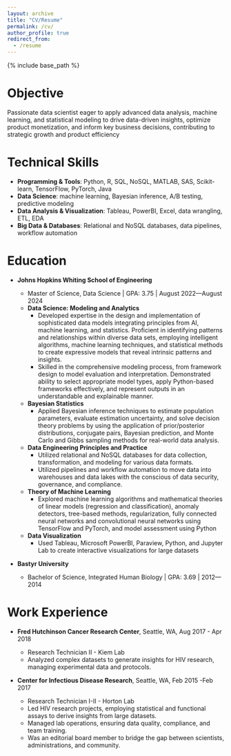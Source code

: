 ```yaml
---
layout: archive
title: "CV/Resume"
permalink: /cv/
author_profile: true
redirect_from:
  - /resume
---
```


{% include base_path %}

Objective
======
Passionate data scientist eager to apply advanced data analysis, machine learning, and statistical modeling to drive data-driven insights, optimize product monetization, and inform key business decisions, contributing to strategic growth and product efficiency 


Technical Skills
======
* **Programming & Tools**: Python, R, SQL, NoSQL, MATLAB, SAS, Scikit-learn, TensorFlow, PyTorch, Java
* **Data Science**: machine learning, Bayesian inference, A/B testing, predictive modeling
* **Data Analysis & Visualization**: Tableau, PowerBI, Excel, data wrangling, ETL, EDA
* **Big Data & Databases**: Relational and NoSQL databases, data pipelines, workflow automation


Education
======
* **Johns Hopkins Whiting School of Engineering**
  * Master of Science, Data Science | GPA: 3.75 | August 2022—August 2024
  *	**Data Science: Modeling and Analytics**
    *	Developed expertise in the design and implementation of sophisticated data models integrating principles from AI, machine learning, and statistics. Proficient in identifying patterns and relationships within diverse data sets, employing intelligent algorithms, machine learning techniques, and statistical methods to create expressive models that reveal intrinsic patterns and insights.
    *	Skilled in the comprehensive modeling process, from framework design to model evaluation and interpretation. Demonstrated ability to select appropriate model types, apply Python-based frameworks effectively, and represent outputs in an understandable and explainable manner.
  *	**Bayesian Statistics**
    *	Applied Bayesian inference techniques to estimate population parameters, evaluate estimation uncertainty, and solve decision theory problems by using the application of prior/posterior distributions, conjugate pairs, Bayesian prediction, and Monte Carlo and Gibbs sampling methods for real-world data analysis.
  *	**Data Engineering Principles and Practice**
    *	Utilized relational and NoSQL databases for data collection, transformation, and modeling for various data formats.
    *	Utilized pipelines and workflow automation to move data into warehouses and data lakes with the conscious of data security, governance, and compliance.
  *	**Theory of Machine Learning**
    *	Explored machine learning algorithms and mathematical theories of linear models (regression and classification), anomaly detectors, tree-based methods, regularization, fully connected neural networks and convolutional neural networks using TensorFlow and PyTorch, and model assessment using Python
  *	**Data Visualization**
    *	Used Tableau, Microsoft PowerBI, Paraview, Python, and Jupyter Lab to create interactive visualizations for large datasets

* **Bastyr University**
  * Bachelor of Science, Integrated Human Biology | GPA: 3.69 | 2012—2014


Work Experience
======
* **Fred Hutchinson Cancer Research Center**, Seattle, WA, Aug 2017 - Apr 2018
  * Research Technician II - Kiem Lab
  * Analyzed complex datasets to generate insights for HIV research, managing experimental data and protocols.

* **Center for Infectious Disease Research**, Seattle, WA, Feb 2015  -Feb 2017
  * Research Technician I-II - Horton Lab
  * Led HIV research projects, employing statistical and functional assays to derive insights from large datasets.
  * Managed lab operations, ensuring data quality, compliance, and team training.
  * Was an editorial board member to bridge the gap between scientists, administrations, and community.
